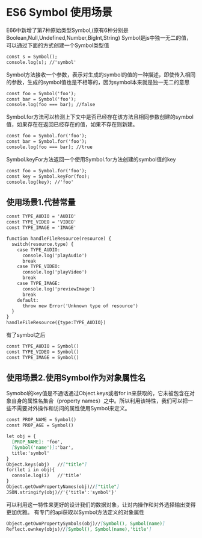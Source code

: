 # ES6 Symbol 使用场景

E66中新增了第7种原始类型Symbol,(原有6种分别是Boolean,Null,Undefined,Number,BigInt,String)
Symbol是js中独一无二的值，可以通过下面的方式创建一个Symbol类型值

```markdown
const s = Symbol();
console.log(s); //'symbol'
```

Symbol方法接收一个参数，表示对生成的symbol的值的一种描述，即使传入相同的参数，生成的symbol值也是不相等的，因为symbol本来就是独一无二的意思
```markdown
const foo = Symbol('foo');
const bar = Symbol('foo');
console.log(foo === bar); //false
```

Symbol.for方法可以检测上下文中是否已经存在该方法且相同参数创建的symbol值，如果存在在返回已经存在的值，如果不存在则新建。
```markdown
const foo = Symbol.for('foo');
const bar = Symbol.for('foo');
console.log(foo === bar); //true
```

Symbol.keyFor方法返回一个使用Symbol.for方法创建的symbol值的key
```markdown
const foo = Symbol.for('foo');
const key = Symbol.keyFor(foo);
console.log(key); //'foo'
```

## 使用场景1.代替常量
```markdown
const TYPE_AUDIO = 'AUDIO'
const TYPE_VIDEO = 'VIDEO'
const TYPE_IMAGE = 'IMAGE'

function handleFileResource(resource) {
  switch(resource.type) {
    case TYPE_AUDIO:
      console.log('playAudio')
      break
    case TYPE_VIDEO:
      console.log('playVideo')
      break
    case TYPE_IMAGE:
      console.log('previewImage')
      break
    default:
      throw new Error('Unknown type of resource')
  }
}
handleFileResource({type:TYPE_AUDIO})
```
有了symbol之后
```markdown
const TYPE_AUDIO = Symbol()
const TYPE_VIDEO = Symbol()
const TYPE_IMAGE = Symbol()
```

## 使用场景2.使用Symbol作为对象属性名
Symobol的key值是不通话通过Object.keys或者for in来获取的，它未被包含在对象自身的属性名集合（property names）之中。所以利用该特性，我们可以把一些不需要对外操作和访问的属性使用Symbol来定义。
```markdown
const PROP_NAME = Symbol()
const PROP_AGE = Symbol()

let obj = {
  [PROP_NAME]: 'foo',
  [Symbol('name')]:'bar',
  title:'symbol'
}
Object.keys(obj)   //["title"]
for(let i in obj){
  console.log(i)   //'title'
}
Object.getOwnPropertyNames(obj)//["title"]
JSON.stringify(obj)//'{'title':'symbol'}'
```
可以利用这一特性来更好的设计我们的数据对象，让对内操作和对外选择输出变得更加优雅。
有专门的api获取以Symbol方法定义的对象属性
```markdown
Object.getOwnPropertySymbols(obj)//[Symbol(), Symbol(name)]
Reflect.ownkey(objs)//[Symbol(), Symbol(name),'title']
```
